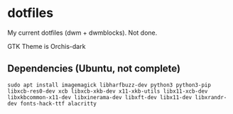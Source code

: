 # dotfiles
My current dotfiles (dwm + dwmblocks). Not done.

GTK Theme is Orchis-dark

## Dependencies (Ubuntu, not complete)
`sudo apt install imagemagick libharfbuzz-dev python3 python3-pip libxcb-res0-dev xcb libxcb-xkb-dev x11-xkb-utils libx11-xcb-dev libxkbcommon-x11-dev libxinerama-dev libxft-dev libx11-dev libxrandr-dev fonts-hack-ttf alacritty`

